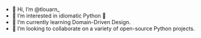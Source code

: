 - 👋 Hi, I’m @tlouarn_
- 👀 I’m interested in idiomatic Python 🐍
- 🌱 I’m currently learning Domain-Driven Design.
- 💞️ I’m looking to collaborate on a variety of open-source Python projects.
